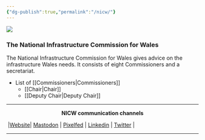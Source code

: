 ```yaml
---
{"dg-publish":true,"permalink":"/nicw/"}
---
```


<img src="https://nationalinfrastructurecommission.wales/wp-content/uploads/2023/01/LogoWithWords.png">


### The National Infrastructure Commission for Wales
The National Infrastructure Commission for Wales gives advice on the infrastructure Wales needs. It consists of eight Commissioners and a secretariat.

- List of [[Commissioners\|Commissioners]]
	- [[Chair\|Chair]]
	- [[Deputy Chair\|Deputy Chair]]


***
<p style="text-align: center;font-weight:bold";>NICW communication channels</p>

󠁧 |[Website](https://nationalinfrastructurecommission.wales)| [Mastodon](https://toot.wales/@NICW) | [Pixelfed](https://pix.toot.wales/NICW) | [Linkedin](https://www.linkedin.com/company/26268509/) | [Twitter](https://twitter.com/InfraCommCymru) |
***
